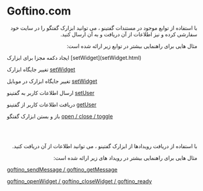# Goftino.com

<div dir='rtl'>
<p>
با استفاده از توابع موجود در مستندات گفتینو ، می توانید ابزارک گفتگو را در سایت خود سفارشی کرده و نیز اطلاعات از آن دریافت و به آن ارسال کنید.
</p>
  <p>
مثال هایی برای راهنمایی بیشتر در توابع زیر ارائه شده است:
</p>
  </div>
<div dir='ltr'>
ایجاد دکمه مجزا برای ابزارک
[setWidget](setWidget.html)
  
تغییر جایگاه ابزارک
[setWidget](setWidget-position.html)

تغییر جایگاه ابزارک در موبایل
[setWidget](setWidget-position-mobile.html)

ارسال اطلاعات کاربر به گفتینو
[setUser](setUser.html)

دریافت اطلاعات کاربر از گفتینو
[getUser](getUser.html)

باز و بستن ابزارک گفتگو
[open / close / toggle](open_close_toggle.html)


</div>

<br><br>

<div dir='rtl'>
<p>
با استفاده از دریافت رویدادها از ابزارک گفتینو ، می توانید اطلاعات از آن دریافت کنید.
</p>
  <p>
مثال هایی برای راهنمایی بیشتر در رویداد های زیر ارائه شده است:
</p>
  </div>
<div dir='ltr'>
  
[goftino_sendMessage / goftino_getMessage](events.html)

[goftino_openWidget / goftino_closeWidget / goftino_ready](events.html)

</div>
